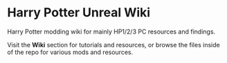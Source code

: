 # Harry Potter Unreal Wiki
Harry Potter modding wiki for mainly HP1/2/3 PC resources and findings.

Visit the **Wiki** section for tutorials and resources, or browse the files inside of the repo for various mods and resources.
